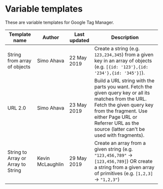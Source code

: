 # Variable templates

These are variable templates for Google Tag Manager.

| Template name                      | Author           | Last updated | Description                                                                                                                                                                                                                                  |
| ---------------------------------- | ---------------- | ------------ | -------------------------------------------------------------------------------------------------------------------------------------------------------------------------------------------------------------------------------------------- |
| String from array of objects       | Simo Ahava       | 22 May 2019  | Create a string (e.g. `123,234,345`) from a given key in an array of objects (e.g. `[{id: '123'},{id: '234'},{id: '345'}]`).                                                                                                                 |
| URL 2.0                            | Simo Ahava       | 23 May 2019  | Build a URL string with the parts you want. Fetch the given query key or all its matches from the URL. Fetch the given query key from the fragment. Use either Page URL or Referrer URL as the source (latter can't be used with fragments). |
| String to Array or Array to String | Kevin McLaughlin | 29 May 2019  | Create an array from a given string (e.g. `"123,456,789"` -> `[123,456,789]`) OR create a string from a given array of primitives (e.g. `[1,2,3]` -> `"1,2,3"`)                                                                              |
